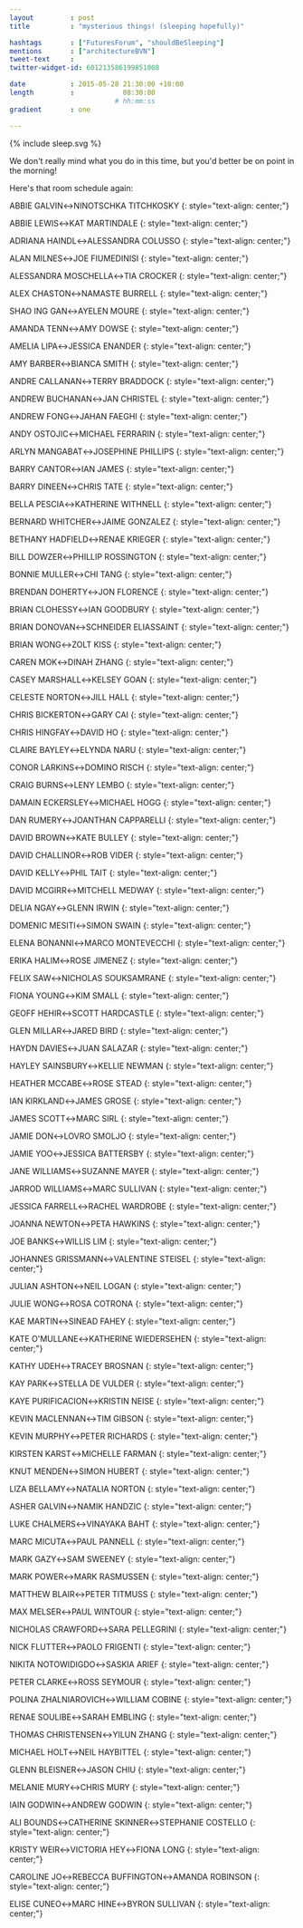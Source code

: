 ```yaml
---
layout         : post
title          : "mysterious things! (sleeping hopefully)"

hashtags       : ["FuturesForum", "shouldBeSleeping"]
mentions       : ["architectureBVN"]
tweet-text     :
twitter-widget-id: 601213586199851008

date           : 2015-05-28 21:30:00 +10:00
length         :            08:30:00
                          # hh:mm:ss
gradient       : one

---
```


{% include sleep.svg %}

We don't really mind what you do in this time, but you'd better be on point in the morning!

Here's that room schedule again:

ABBIE GALVIN&harr;NINOTSCHKA TITCHKOSKY
{: style="text-align: center;"}

ABBIE LEWIS&harr;KAT MARTINDALE
{: style="text-align: center;"}

ADRIANA HAINDL&harr;ALESSANDRA COLUSSO
{: style="text-align: center;"}

ALAN MILNES&harr;JOE FIUMEDINISI
{: style="text-align: center;"}

ALESSANDRA MOSCHELLA&harr;TIA CROCKER
{: style="text-align: center;"}

ALEX CHASTON&harr;NAMASTE BURRELL
{: style="text-align: center;"}

SHAO ING GAN&harr;AYELEN MOURE
{: style="text-align: center;"}

AMANDA TENN&harr;AMY DOWSE
{: style="text-align: center;"}

AMELIA LIPA&harr;JESSICA ENANDER
{: style="text-align: center;"}

AMY BARBER&harr;BIANCA SMITH
{: style="text-align: center;"}

ANDRE CALLANAN&harr;TERRY BRADDOCK
{: style="text-align: center;"}

ANDREW BUCHANAN&harr;JAN CHRISTEL
{: style="text-align: center;"}

ANDREW FONG&harr;JAHAN FAEGHI
{: style="text-align: center;"}

ANDY OSTOJIC&harr;MICHAEL FERRARIN
{: style="text-align: center;"}

ARLYN MANGABAT&harr;JOSEPHINE PHILLIPS
{: style="text-align: center;"}

BARRY CANTOR&harr;IAN JAMES
{: style="text-align: center;"}

BARRY DINEEN&harr;CHRIS TATE
{: style="text-align: center;"}

BELLA PESCIA&harr;KATHERINE WITHNELL
{: style="text-align: center;"}

BERNARD WHITCHER&harr;JAIME GONZALEZ
{: style="text-align: center;"}

BETHANY HADFIELD&harr;RENAE KRIEGER
{: style="text-align: center;"}

BILL DOWZER&harr;PHILLIP ROSSINGTON
{: style="text-align: center;"}

BONNIE MULLER&harr;CHI TANG
{: style="text-align: center;"}

BRENDAN DOHERTY&harr;JON FLORENCE
{: style="text-align: center;"}

BRIAN CLOHESSY&harr;IAN GOODBURY
{: style="text-align: center;"}

BRIAN DONOVAN&harr;SCHNEIDER ELIASSAINT
{: style="text-align: center;"}

BRIAN WONG&harr;ZOLT KISS
{: style="text-align: center;"}

CAREN MOK&harr;DINAH ZHANG
{: style="text-align: center;"}

CASEY MARSHALL&harr;KELSEY GOAN
{: style="text-align: center;"}

CELESTE NORTON&harr;JILL HALL
{: style="text-align: center;"}

CHRIS BICKERTON&harr;GARY CAI
{: style="text-align: center;"}

CHRIS HINGFAY&harr;DAVID HO
{: style="text-align: center;"}

CLAIRE BAYLEY&harr;ELYNDA NARU
{: style="text-align: center;"}

CONOR LARKINS&harr;DOMINO RISCH
{: style="text-align: center;"}

CRAIG BURNS&harr;LENY LEMBO
{: style="text-align: center;"}

DAMAIN ECKERSLEY&harr;MICHAEL HOGG
{: style="text-align: center;"}

DAN RUMERY&harr;JOANTHAN CAPPARELLI
{: style="text-align: center;"}

DAVID BROWN&harr;KATE BULLEY
{: style="text-align: center;"}

DAVID CHALLINOR&harr;ROB VIDER
{: style="text-align: center;"}

DAVID KELLY&harr;PHIL TAIT
{: style="text-align: center;"}

DAVID MCGIRR&harr;MITCHELL MEDWAY
{: style="text-align: center;"}

DELIA NGAY&harr;GLENN IRWIN
{: style="text-align: center;"}

DOMENIC MESITI&harr;SIMON SWAIN
{: style="text-align: center;"}

ELENA BONANNI&harr;MARCO MONTEVECCHI
{: style="text-align: center;"}

ERIKA HALIM&harr;ROSE JIMENEZ
{: style="text-align: center;"}

FELIX SAW&harr;NICHOLAS SOUKSAMRANE
{: style="text-align: center;"}

FIONA YOUNG&harr;KIM SMALL
{: style="text-align: center;"}

GEOFF HEHIR&harr;SCOTT HARDCASTLE
{: style="text-align: center;"}

GLEN MILLAR&harr;JARED BIRD
{: style="text-align: center;"}

HAYDN DAVIES&harr;JUAN SALAZAR
{: style="text-align: center;"}

HAYLEY SAINSBURY&harr;KELLIE NEWMAN
{: style="text-align: center;"}

HEATHER MCCABE&harr;ROSE STEAD
{: style="text-align: center;"}

IAN KIRKLAND&harr;JAMES GROSE
{: style="text-align: center;"}

JAMES SCOTT&harr;MARC SIRL
{: style="text-align: center;"}

JAMIE DON&harr;LOVRO SMOLJO
{: style="text-align: center;"}

JAMIE YOO&harr;JESSICA BATTERSBY
{: style="text-align: center;"}

JANE WILLIAMS&harr;SUZANNE MAYER
{: style="text-align: center;"}

JARROD WILLIAMS&harr;MARC SULLIVAN
{: style="text-align: center;"}

JESSICA FARRELL&harr;RACHEL WARDROBE
{: style="text-align: center;"}

JOANNA NEWTON&harr;PETA HAWKINS
{: style="text-align: center;"}

JOE BANKS&harr;WILLIS LIM
{: style="text-align: center;"}

JOHANNES GRISSMANN&harr;VALENTINE STEISEL
{: style="text-align: center;"}

JULIAN ASHTON&harr;NEIL LOGAN
{: style="text-align: center;"}

JULIE WONG&harr;ROSA COTRONA
{: style="text-align: center;"}

KAE MARTIN&harr;SINEAD FAHEY
{: style="text-align: center;"}

KATE O'MULLANE&harr;KATHERINE WIEDERSEHEN
{: style="text-align: center;"}

KATHY UDEH&harr;TRACEY BROSNAN
{: style="text-align: center;"}

KAY PARK&harr;STELLA DE VULDER
{: style="text-align: center;"}

KAYE PURIFICACION&harr;KRISTIN NEISE
{: style="text-align: center;"}

KEVIN MACLENNAN&harr;TIM GIBSON
{: style="text-align: center;"}

KEVIN MURPHY&harr;PETER RICHARDS
{: style="text-align: center;"}

KIRSTEN KARST&harr;MICHELLE FARMAN
{: style="text-align: center;"}

KNUT MENDEN&harr;SIMON HUBERT
{: style="text-align: center;"}

LIZA BELLAMY&harr;NATALIA NORTON
{: style="text-align: center;"}

ASHER GALVIN&harr;NAMIK HANDZIC
{: style="text-align: center;"}

LUKE CHALMERS&harr;VINAYAKA BAHT
{: style="text-align: center;"}

MARC MICUTA&harr;PAUL PANNELL
{: style="text-align: center;"}

MARK GAZY&harr;SAM SWEENEY
{: style="text-align: center;"}

MARK POWER&harr;MARK RASMUSSEN
{: style="text-align: center;"}

MATTHEW BLAIR&harr;PETER TITMUSS
{: style="text-align: center;"}

MAX MELSER&harr;PAUL WINTOUR
{: style="text-align: center;"}

NICHOLAS CRAWFORD&harr;SARA PELLEGRINI
{: style="text-align: center;"}

NICK FLUTTER&harr;PAOLO FRIGENTI
{: style="text-align: center;"}

NIKITA NOTOWIDIGDO&harr;SASKIA ARIEF
{: style="text-align: center;"}

PETER CLARKE&harr;ROSS SEYMOUR
{: style="text-align: center;"}

POLINA ZHALNIAROVICH&harr;WILLIAM COBINE
{: style="text-align: center;"}

RENAE SOULIBE&harr;SARAH EMBLING
{: style="text-align: center;"}

THOMAS CHRISTENSEN&harr;YILUN ZHANG
{: style="text-align: center;"}

MICHAEL HOLT&harr;NEIL HAYBITTEL
{: style="text-align: center;"}

GLENN BLEISNER&harr;JASON CHIU
{: style="text-align: center;"}

MELANIE MURY&harr;CHRIS MURY
{: style="text-align: center;"}

IAIN GODWIN&harr;ANDREW GODWIN
{: style="text-align: center;"}

ALI BOUNDS&harr;CATHERINE SKINNER&harr;STEPHANIE COSTELLO
{: style="text-align: center;"}

KRISTY WEIR&harr;VICTORIA HEY&harr;FIONA LONG
{: style="text-align: center;"}

CAROLINE JO&harr;REBECCA BUFFINGTON&harr;AMANDA ROBINSON
{: style="text-align: center;"}

ELISE CUNEO&harr;MARC HINE&harr;BYRON SULLIVAN
{: style="text-align: center;"}
